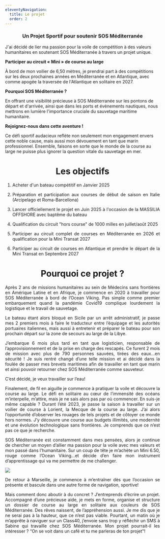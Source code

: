 ```yaml
---
eleventyNavigation:
  title: Le projet
  order: 2
---
```

<h3 style="text-align: center">Un Projet Sportif pour soutenir SOS Méditerranée</h3>

J'ai décidé de lier ma passion pour la voile de compétition à des valeurs humanitaires en soutenant SOS Méditerranée à travers un projet unique.

**Participer au circuit « Mini » de course au large**

À bord de mon voilier de 6,50 mètres, je prendrai part à des compétitions sur les deux prochaines années en Méditerranée et en Atlantique, avec comme apogée la traversée de l'Atlantique en solitaire en 2027.

**Pourquoi SOS Méditerranée ?**

En offrant une visibilité précieuse à SOS Méditerranée sur les pontons de départ et d'arrivée, ainsi que dans les ports et événements nautiques, nous mettrons en lumière l'importance cruciale du sauvetage maritime humanitaire.

**Rejoignez-nous dans cette aventure !**

Ce défi sportif audacieux reflète non seulement mon engagement envers cette noble cause, mais aussi mon dévouement en tant que marin professionnel. Ensemble, faisons en sorte que le monde de la course au large ne puisse plus ignorer la question vitale du sauvetage en mer.

<h1 style="text-align: center">Les objectifs</h1>

1.  <p style="text-align: justify">Acheter d'un bateau compétitif en Janvier 2025</p>
2.  <p style="text-align: justify">Préparation et participation aux courses de début de saison en Italie (Arcipelago et Roma-Barcellona)</p>
3.  <p style="text-align: justify">Lancer officiellement le projet en Juin 2025 à l'occasion de la MASSILIA OFFSHORE avec baptême du bateau</p>
4.  <p style="text-align: justify">Qualification du circuit "hors course" de 1000 milles en juillet/août 2025</p>
5.  <p style="text-align: justify">Participer au circuit complet de courses en Méditerranée en 2026 et qualification pour la Mini Transat 2027</p>
6.  <p style="text-align: justify">Participer au circuit de courses en Atlantique et prendre le départ de la Mini Transat en Septembre 2027</p>

<h1 style="text-align: center">Pourquoi&nbsp;ce projet&nbsp;?</h1><p style="text-align: justify">Après 2 ans de missions humanitaires au sein de Médecins sans frontières en Amérique Latine et en Afrique, je commence en 2020 à travailler pour SOS Méditerranée à bord de l’Ocean Viking. Pas simple comme premier embarquement quand la pandémie Covid19 complique lourdement la logistique et le travail de sauvetage.</p><p style="text-align: justify">Le bateau étant alors bloqué en Sicile par un arrêt administratif, je passe mes 2 premiers mois à faire le traducteur entre l’équipage et les autorités portuaires italiennes, mais aussi à entretenir et préparer le bateau pour son prochain départ sur la zone de secours au large de la Libye.</p><p style="text-align: justify">J’embarque 6 mois plus tard en tant que logisticien, responsable de l’approvisionnement et de la prise en charge des rescapés. Ce furent 2 mois de mission avec plus de 790 personnes sauvées, tirées des eaux...en sécurité ! Je suis rentré changé d’une telle mission et ai décidé dans la foulée de passer mes brevets maritimes afin de travailler en tant que marin et ainsi pouvoir retourner chez SOS Méditerranée comme sauveteur.</p><p style="text-align: justify">C’est décidé, je veux travailler sur l’eau!</p><p style="text-align: justify">Finalement, de fil en aiguille je commence à pratiquer la voile et découvre la course au large. Le défi en solitaire au cœur de l’immensité des océans m’interpelle, m’attire, mais je ne sais alors pas par où commencer. En suis-je même capable ? Durant l’été 2023, je passe la saison à travailler sur un voilier de course à Lorient, la Mecque de la course au large. J’ai alors l’opportunité d’observer les rouages de tels projets et de côtoyer ce monde hors normes. J’y découvre une course aux budgets illimités, une modernité et une évolution technologique sans frontières. Je comprends que ce n’est pas ce que je recherche.</p><p style="text-align: justify">SOS Méditerranée est constamment dans mes pensées, alors je continue de chercher un moyen d’allier ma passion pour la voile avec mes valeurs et mon passé dans l’humanitaire. Sur un coup de tête je m’achète un Mini 6.50, rouge comme l’Ocean Viking...et décide d’en faire mon instrument d’apprentissage qui va me permettre de me challenger.</p><p style="text-align: justify"><img src="/images/pi_one_marseille.jpg"></p><p style="text-align: justify">De retour à Marseille, je commence à m’entraîner dès que l’occasion se présente et bascule dans une autre forme de navigation, sportive!</p><p style="text-align: justify">Mais comment donc aboutir à du concret ? J’entreprends d’écrire un projet. Accompagné d’une précieuse aide, je mets en forme, organise et structure un dossier de course au large en solitaire aux couleurs de SOS Méditerranée. Des rêves naissent, de l’appréhension aussi. Je me dis que je ne serai pas à la hauteur, que ce n’est pas viable. Pourtant, un matin où je m’apprête à naviguer sur un Class40, j’envoie sans trop y réfléchir un SMS à Sabine qui travaille chez SOS Méditerranée. Mon projet pourrait-il les intéresser ? “On se voit dans un café et tu me parleras de ton projet"!</p>